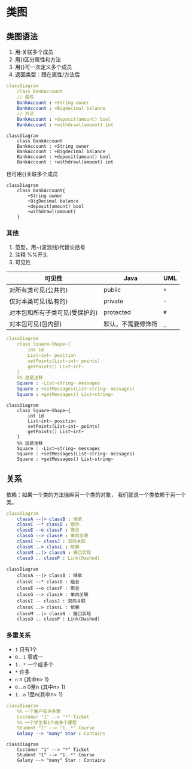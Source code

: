 # 类图

## 类图语法

1. 用:关联多个成员
2. 用()区分属性和方法
3. 用{}可一次定义多个成员
4. 返回类型：跟在属性/方法后

```yaml
classDiagram
    class BankAccount
    // 属性
    BankAccount : +String owner
    BankAccount : +Bigdecimal balance
    // 方法
    BankAccount : +deposit(amount) bool
    BankAccount : +withdrawl(amount) int
```



```mermaid
classDiagram
    class BankAccount
    BankAccount : +String owner
    BankAccount : +Bigdecimal balance
    BankAccount : +deposit(amount) bool
    BankAccount : +withdrawl(amount) int
```

也可用{}关联多个成员

```ymal
classDiagram
    class BankAccount{
        +String owner
        +BigDecimal balance
        +deposit(amount) bool
        +withdrawl(amount)
    }
```

### 其他

1. 范型，用~(波浪线)代替尖括号
2. 注释 %%开头
3. 可见性

| 可见性                         | Java               | UML  |
| ------------------------------ | ------------------ | ---- |
| 对所有类可见(公共的)           | public             | `+`  |
| 仅对本类可见(私有的)           | private            | `-`  |
| 对本包和所有子类可见(受保护的) | protected          | `#`  |
| 对本包可见(包内部)             | 默认，不需要修饰符 | `_`  |



```yaml
classDiagram
	class Square~Shape~{
        int id
        List~int~ position
        setPoints(List~int~ points)
        getPoints() List~int~
    }
    %% 这是注释
    Square : -List~string~ messages
    Square : +setMessages(List~string~ messages)
    Square : +getMessages() List~string~
```



```mermaid
classDiagram
	class Square~Shape~{
        int id
        List~int~ position
        setPoints(List~int~ points)
        getPoints() List~int~
    }
    %% 这是注释
    Square : -List~string~ messages
    Square : +setMessages(List~string~ messages)
    Square : +getMessages() List~string~
```



## 关系

依赖：如果一个类的方法操纵另一个类的对象， 我们就说一个类依赖于另一个类。


```yaml
classDiagram
    classA --|> classB : 继承
    classC --* classD : 组合
    classE --o classF : 聚合
    classG --> classH : 单向关联
    classI -- classJ : 双向关联
    classK ..> classL : 依赖
    classM ..|> classN : 接口实现
    classO .. classP : Link(Dashed)
```



```mermaid
classDiagram
    classA --|> classB : 继承
    classC --* classD : 组合
    classE --o classF : 聚合
    classG --> classH : 单向关联
    classI -- classJ : 双向关联
    classK ..> classL : 依赖
    classM ..|> classN : 接口实现
    classO .. classP : Link(Dashed)
```



### 多重关系

- `1` 只有1个
- `0..1` 零或一
- `1..*` 一个或多个
- `*` 许多
- `n` n {其中n> 1}
- `0..n` 0至n {其中n> 1}
- `1..n` 1至n{其中n> 1}

```yaml
classDiagram
    %% 一个客户有许多票
    Customer "1" --> "*" Ticket
    %% 一个学生有1个或多个课程
    Student "1" --> "1..*" Course
    Galaxy --> "many" Star : Contains
```





```mermaid
classDiagram
    Customer "1" --> "*" Ticket
    Student "1" --> "1..*" Course
    Galaxy --> "many" Star : Contains
```

